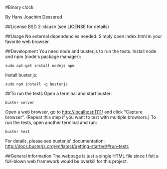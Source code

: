 #Binary clock

By Hans Joachim Desserud

##License
BSD 2-clause (see LICENSE for details)

##Usage
No external dependencies needed. Simply open index.html in your favorite web
browser.

##Development
You need node and buster.js to run the tests.
Install node and npm (node's package manager):

    sudo apt-get install nodejs npm

Install buster.js:

    sudo npm install -g busterjs


##To run the tests
Open a terminal and start buster:

    buster server

Open a web browser, go to [http://localhost:1111/](http://localhost:1111/) and click "Capture browser".
(Repeat this step if you want to test with multiple browsers.)
To run the tests, open another terminal and run:

    buster test

For details, please see buster.js' documentation:
http://docs.busterjs.org/en/latest/getting-started/#run-tests

##General information
The webpage is just a single HTML file since I felt a full-blown web framework
would be overkill for this project.
